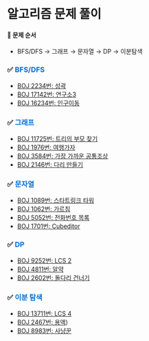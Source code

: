 # 알고리즘 문제 풀이

#### 📌 문제 순서

- BFS/DFS → 그래프 → 문자열 → DP → 이분탐색





### ✅ <span style='color:#006dd7'>BFS/DFS</span>

- [BOJ 2234번: 성곽](./solution/BOJ2234.py)
- [BOJ 17142번: 연구소3](./solution/BOJ17142.py)
- [BOJ 16234번: 인구이동](https://www.acmicpc.net/problem/16234)







### ✅ <span style='color:#006dd7'>그래프</span>

- [BOJ 11725번: 트리의 부모 찾기](./solution/BOJ11725.py)
- [BOJ 1976번: 여행가자](./solution/BOJ1976.py)
- [BOJ 3584번: 가장 가까운 공통조상](./solution/BOJ3584.py)
- [BOJ 2146번: 다리 만들기](https://www.acmicpc.net/problem/2146)





### ✅ <span style='color:#006dd7'>문자열</span>

- [BOJ 1089번: 스타트링크 타워](./solution/BOJ1089.py)
- [BOJ 1062번: 가르침](https://www.acmicpc.net/problem/1062)
- [BOJ 5052번: 전화번호 목록](./solution/BOJ5052.py)
- [BOJ 1701번: Cubeditor](./solution/BOJ1701.py)





### ✅ <span style='color:#006dd7'>DP</span>

- [BOJ 9252번: LCS 2](./solution/BOJ9252.py)
- [BOJ 4811번: 알약](./solution/BOJ4811.py)
- [BOJ 2602번: 돌다리 건너기](https://www.acmicpc.net/problem/2602)





### ✅ <span style='color:#006dd7'>이분 탐색</span>

- [BOJ 13711번: LCS 4](./solution/BOJ13711.py)
- [BOJ 2467번: 용액](./solution/BOJ2467.py))
- [BOJ 8983번: 사냥꾼](./solution/BOJ8983.py)